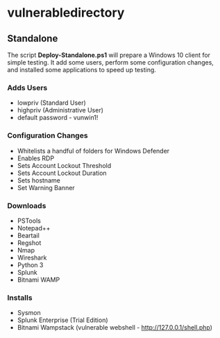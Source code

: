 # vulnerabledirectory

## Standalone

The script **Deploy-Standalone.ps1** will prepare a Windows 10 client for simple testing.  It add some users, perform some configuration changes, and installed some applications to speed up testing.

### Adds Users
 - lowpriv (Standard User)
 - highpriv (Administrative User)
 - default password - vunwin1!
 
### Configuration Changes
- Whitelists a handful of folders for Windows Defender
- Enables RDP
- Sets Account Lockout Threshold
- Sets Account Lockout Duration
- Sets hostname
- Set Warning Banner

### Downloads
- PSTools
- Notepad++
- Beartail
- Regshot
- Nmap
- Wireshark
- Python 3
- Splunk
- Bitnami WAMP

### Installs
- Sysmon
- Splunk Enterprise (Trial Edition)
- Bitnami Wampstack (vulnerable webshell - http://127.0.0.1/shell.php)

